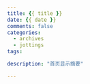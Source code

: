 ```yaml
---
title: {{ title }}
date: {{ date }}
comments: false
categories:
  - archives
  - jottings
tags:

description: "首页显示摘要"

---
```


